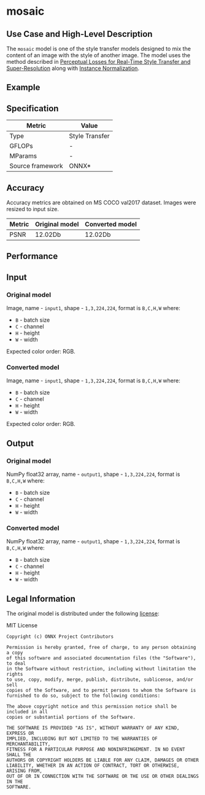 # mosaic

## Use Case and High-Level Description

The `mosaic` model is one of the style transfer models designed to mix the content of an image with the style of another image. The model uses the method described in [Perceptual Losses for Real-Time Style Transfer and Super-Resolution](https://arxiv.org/abs/1603.08155) along with [Instance Normalization](https://arxiv.org/pdf/1607.08022.pdf).


## Example


## Specification

| Metric            | Value            |
|-------------------|------------------|
| Type              | Style Transfer   |
| GFLOPs            | -                |
| MParams           | -                |
| Source framework  | ONNX\*           |

## Accuracy

Accuracy metrics are obtained on MS COCO val2017 dataset. Images were resized to input size.

| Metric | Original model | Converted model |
| ------ | -------------- | --------------- |
| PSNR   | 12.02Db        | 12.02Db         |

## Performance

## Input

### Original model

Image, name - `input1`,  shape - `1,3,224,224`, format is `B,C,H,W` where:

- `B` - batch size
- `C` - channel
- `H` - height
- `W` - width

Expected color order: RGB.

### Converted model

Image, name - `input1`,  shape - `1,3,224,224`, format is `B,C,H,W` where:

- `B` - batch size
- `C` - channel
- `H` - height
- `W` - width

Expected color order: RGB.

## Output

### Original model

NumPy float32 array, name - `output1`, shape - `1,3,224,224`, format is `B,C,H,W` where:

- `B` - batch size
- `C` - channel
- `H` - height
- `W` - width

### Converted model

NumPy float32 array, name - `output1`, shape - `1,3,224,224`, format is `B,C,H,W` where:

- `B` - batch size
- `C` - channel
- `H` - height
- `W` - width



## Legal Information
The original model is distributed under the following
[license](https://raw.githubusercontent.com/onnx/models/master/LICENSE):

MIT License

```
Copyright (c) ONNX Project Contributors

Permission is hereby granted, free of charge, to any person obtaining a copy
of this software and associated documentation files (the "Software"), to deal
in the Software without restriction, including without limitation the rights
to use, copy, modify, merge, publish, distribute, sublicense, and/or sell
copies of the Software, and to permit persons to whom the Software is
furnished to do so, subject to the following conditions:

The above copyright notice and this permission notice shall be included in all
copies or substantial portions of the Software.

THE SOFTWARE IS PROVIDED "AS IS", WITHOUT WARRANTY OF ANY KIND, EXPRESS OR
IMPLIED, INCLUDING BUT NOT LIMITED TO THE WARRANTIES OF MERCHANTABILITY,
FITNESS FOR A PARTICULAR PURPOSE AND NONINFRINGEMENT. IN NO EVENT SHALL THE
AUTHORS OR COPYRIGHT HOLDERS BE LIABLE FOR ANY CLAIM, DAMAGES OR OTHER
LIABILITY, WHETHER IN AN ACTION OF CONTRACT, TORT OR OTHERWISE, ARISING FROM,
OUT OF OR IN CONNECTION WITH THE SOFTWARE OR THE USE OR OTHER DEALINGS IN THE
SOFTWARE.
```